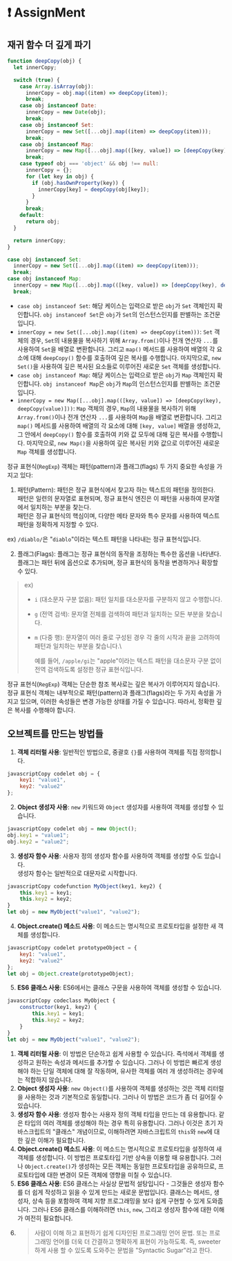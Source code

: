 # ❗ AssignMent

## 재귀 함수 더 깊게 파기

```javascript
function deepCopy(obj) {
  let innerCopy;

  switch (true) {
    case Array.isArray(obj):
      innerCopy = obj.map((item) => deepCopy(item));
      break;
    case obj instanceof Date:
      innerCopy = new Date(obj);
      break;
    case obj instanceof Set:
      innerCopy = new Set([...obj].map((item) => deepCopy(item)));
      break;
    case obj instanceof Map:
      innerCopy = new Map([...obj].map(([key, value]) => [deepCopy(key), deepCopy(value)]));
      break;
    case typeof obj === 'object' && obj !== null:
      innerCopy = {};
      for (let key in obj) {
        if (obj.hasOwnProperty(key)) {
          innerCopy[key] = deepCopy(obj[key]);
        }
      }
      break;
    default:
      return obj;
  }

  return innerCopy;
}
```

```javascript
case obj instanceof Set:
  innerCopy = new Set([...obj].map((item) => deepCopy(item)));
  break;
case obj instanceof Map:
  innerCopy = new Map([...obj].map(([key, value]) => [deepCopy(key), deepCopy(value)]));
  break;
```

* `case obj instanceof Set`: 해당 케이스는 입력으로 받은 `obj`가 `Set` 객체인지 확인합니다. `obj instanceof Set`은 `obj`가 `Set`의 인스턴스인지를 판별하는 조건문입니다.
* `innerCopy = new Set([...obj].map((item) => deepCopy(item)))`: `Set` 객체의 경우, `Set`의 내용물을 복사하기 위해 `Array.from()`이나 전개 연산자 `...`를 사용하여 `Set`을 배열로 변환합니다. 그리고 `map()` 메서드를 사용하여 배열의 각 요소에 대해 `deepCopy()` 함수를 호출하여 깊은 복사를 수행합니다. 마지막으로, `new Set()`을 사용하여 깊은 복사된 요소들로 이루어진 새로운 `Set` 객체를 생성합니다.
* `case obj instanceof Map`: 해당 케이스는 입력으로 받은 `obj`가 `Map` 객체인지 확인합니다. `obj instanceof Map`은 `obj`가 `Map`의 인스턴스인지를 판별하는 조건문입니다.
* `innerCopy = new Map([...obj].map(([key, value]) => [deepCopy(key), deepCopy(value)]))`: `Map` 객체의 경우, `Map`의 내용물을 복사하기 위해 `Array.from()`이나 전개 연산자 `...`를 사용하여 `Map`을 배열로 변환합니다. 그리고 `map()` 메서드를 사용하여 배열의 각 요소에 대해 `[key, value]` 배열을 생성하고, 그 안에서 `deepCopy()` 함수를 호출하여 키와 값 모두에 대해 깊은 복사를 수행합니다. 마지막으로, `new Map()`을 사용하여 깊은 복사된 키와 값으로 이루어진 새로운 `Map` 객체를 생성합니다.



정규 표현식(`RegExp`) 객체는 패턴(pattern)과 플래그(flags) 두 가지 중요한 속성을 가지고 있다:

1. 패턴(Pattern): 패턴은 정규 표현식에서 찾고자 하는 텍스트의 패턴을 정의한다.\
   &#x20;패턴은 일련의 문자열로 표현되며, 정규 표현식 엔진은 이 패턴을 사용하여 문자열에서 일치하는 부분을 찾는다. \
   패턴은 정규 표현식의 핵심이며, 다양한 메타 문자와 특수 문자를 사용하여 텍스트 패턴을 정확하게 지정할 수 있다.

ex) `/diablo/`은 "`diablo`"이라는 텍스트 패턴을 나타내는 정규 표현식입니다.

2. 플래그(Flags): 플래그는 정규 표현식의 동작을 조정하는 특수한 옵션을 나타낸다.\
   플래그는 패턴 뒤에 옵션으로 추가되며, 정규 표현식의 동작을 변경하거나 확장할 수 있다.&#x20;

> ex)
>
> * `i` (대소문자 구분 없음): 패턴 일치를 대소문자를 구분하지 않고 수행합니다.
> * `g` (전역 검색): 문자열 전체를 검색하여 패턴과 일치하는 모든 부분을 찾습니다.
> *   `m` (다중 행): 문자열이 여러 줄로 구성된 경우 각 줄의 시작과 끝을 고려하여 패턴과 일치하는 부분을 찾습니다.\
>
>
>     예를 들어, `/apple/gi`는 "apple"이라는 텍스트 패턴을 대소문자 구분 없이 전역 검색하도록 설정한 정규 표현식입니다.

정규 표현식(`RegExp`) 객체는 단순한 참조 복사로는 깊은 복사가 이루어지지 않습니다.\
정규 표현식 객체는 내부적으로 패턴(pattern)과 플래그(flags)라는 두 가지 속성을 가지고 있으며, 이러한 속성들은 변경 가능한 상태를 가질 수 있습니다. 따라서, 정확한 깊은 복사를 수행해야 합니다.



## 오브젝트를 만드는 방법들

1. **객체 리터럴 사용**: 일반적인 방법으로, 중괄호 `{}`를 사용하여 객체를 직접 정의합니다.

```javascript
javascriptCopy codelet obj = {
    key1: "value1",
    key2: "value2"
};
```

2. **Object 생성자 사용**: `new` 키워드와 `Object` 생성자를 사용하여 객체를 생성할 수 있습니다.

```javascript
javascriptCopy codelet obj = new Object();
obj.key1 = "value1";
obj.key2 = "value2";
```

3. **생성자 함수 사용**: 사용자 정의 생성자 함수를 사용하여 객체를 생성할 수도 있습니다. \
   생성자 함수는 일반적으로 대문자로 시작합니다.

```javascript
javascriptCopy codefunction MyObject(key1, key2) {
    this.key1 = key1;
    this.key2 = key2;
}
let obj = new MyObject("value1", "value2");
```

4. **Object.create() 메소드 사용**: 이 메소드는 명시적으로 프로토타입을 설정한 새 객체를 생성합니다.

```javascript
javascriptCopy codelet prototypeObject = {
    key1: "value1",
    key2: "value2"
};
let obj = Object.create(prototypeObject);
```

5. **ES6 클래스 사용**: ES6에서는 클래스 구문을 사용하여 객체를 생성할 수 있습니다.

```javascript
javascriptCopy codeclass MyObject {
    constructor(key1, key2) {
        this.key1 = key1;
        this.key2 = key2;
    }
}
let obj = new MyObject("value1", "value2");
```

1. **객체 리터럴 사용**: 이 방법은 단순하고 쉽게 사용할 수 있습니다. 즉석에서 객체를 생성하고 원하는 속성과 메서드를 추가할 수 있습니다. 그러나 이 방법은 빠르게 생성해야 하는 단일 객체에 대해 잘 작동하며, 유사한 객체를 여러 개 생성하려는 경우에는 적합하지 않습니다.
2. **Object 생성자 사용**: `new Object()`를 사용하여 객체를 생성하는 것은 객체 리터럴을 사용하는 것과 기본적으로 동일합니다. 그러나 이 방법은 코드가 좀 더 길어질 수 있습니다.
3. **생성자 함수 사용**: 생성자 함수는 사용자 정의 객체 타입을 만드는 데 유용합니다. 같은 타입의 여러 객체를 생성해야 하는 경우 특히 유용합니다. 그러나 이것은 초기 자바스크립트의 "클래스" 개념이므로, 이해하려면 자바스크립트의 `this`와 `new`에 대한 깊은 이해가 필요합니다.
4. **Object.create() 메소드 사용**: 이 메소드는 명시적으로 프로토타입을 설정하여 새 객체를 생성합니다. 이 방법은 프로토타입 기반 상속을 이용할 때 유용합니다. 그러나 `Object.create()`가 생성하는 모든 객체는 동일한 프로토타입을 공유하므로, 프로토타입에 대한 변경이 모든 객체에 영향을 미칠 수 있습니다.
5. **ES6 클래스 사용**: ES6 클래스는 사실상 문법적 설탕입니다 - 그것들은 생성자 함수를 더 쉽게 작성하고 읽을 수 있게 만드는 새로운 문법입니다. 클래스는 메서드, 생성자, 상속 등을 포함하여 객체 지향 프로그래밍을 보다 쉽게 구현할 수 있게 도와줍니다. 그러나 ES6 클래스를 이해하려면 `this`, `new`, 그리고 생성자 함수에 대한 이해가 여전히 필요합니다.
6. > 사람이 이해 하고 표현하기 쉽게 디자인된 프로그래밍 언어 문법. 또는 프로그래밍 언어를 더욱 더 간결하고 명확하게 표현이 가능하도록. 즉, sweeter하게 사용 할 수 있도록 도와주는 문법을 "Syntactic Sugar"라고 한다.

